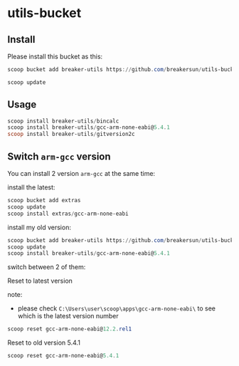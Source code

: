 # utils-bucket


## Install
Please install this bucket as this:

```powershell
scoop bucket add breaker-utils https://github.com/breakersun/utils-bucket.git

scoop update
```

## Usage

```powershell
scoop install breaker-utils/bincalc
scoop install breaker-utils/gcc-arm-none-eabi@5.4.1
scoop install breaker-utils/gitversion2c
```

## Switch `arm-gcc` version

You can install 2 version `arm-gcc` at the same time:

install the latest:
```powershell
scoop bucket add extras
scoop update
scoop install extras/gcc-arm-none-eabi
```

install my old version:
```powershell
scoop bucket add breaker-utils https://github.com/breakersun/utils-bucket.git
scoop update
scoop install breaker-utils/gcc-arm-none-eabi@5.4.1
```

switch between 2 of them:

Reset to latest version

note:
- please check `C:\Users\user\scoop\apps\gcc-arm-none-eabi\` to see which is the latest version number

```powershell
scoop reset gcc-arm-none-eabi@12.2.rel1
```

Reset to old version 5.4.1

```powershell
scoop reset gcc-arm-none-eabi@5.4.1
```
